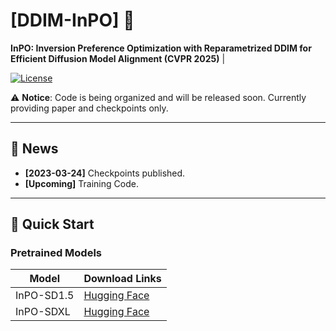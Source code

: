 # [DDIM-InPO]  👋  
**InPO: Inversion Preference Optimization with Reparametrized DDIM for Efficient Diffusion Model Alignment (CVPR 2025)** | 

<!-- [arXiv Paper](https://arxiv.org/abs/XXXX.XXXX)   -->

[![License](https://img.shields.io/badge/License-Apache%202.0-blue.svg)]()  

⚠️ **Notice**: Code is being organized and will be released soon. Currently providing paper and checkpoints only.

---

## 📖 News
<!-- - **[2025-03-24]** Preprint paper released on arXiv! -->
- **[2023-03-24]** Checkpoints published.
- **[Upcoming]** Training Code.

---

## 🔧 Quick Start
### Pretrained Models
| Model          | Download Links                          
|----------------|-----------------------------------------|
| InPO-SD1.5     | [Hugging Face](https://huggingface.co/JaydenLu666/InPO-SD1.5)  |
| InPO-SDXL    |  [Hugging Face](https://huggingface.co/JaydenLu666/InPO-SDXL)       |

